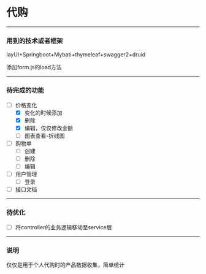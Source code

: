 # 代购

------
### 用到的技术或者框架
layUI+Springboot+Mybati+thymeleaf+swagger2+druid

添加form.js的load方法

------
### 待完成的功能
- [ ] 价格变化
  - [x] 变化的时候添加
  - [x] 删除
  - [x] 编辑，仅仅修改金额
  - [ ] 图表查看-折线图
- [ ] 购物单
  - [ ] 创建
  - [ ] 删除
  - [ ] 编辑
- [ ] 用户管理
  - [ ] 登录
- [ ] 接口文档

------
### 待优化
- [ ] 将controller的业务逻辑移动至service层

------
### 说明
仅仅是用于个人代购时的产品数据收集，简单统计
